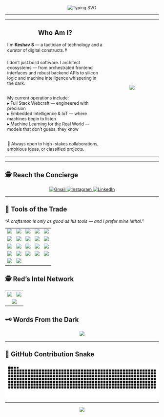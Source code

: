 <!-- Header Typing Animation -->
<div align="center">
<img src="https://readme-typing-svg.herokuapp.com?font=Press+Start+2P&duration=3000&pause=1000&color=F80000&center=true&vCenter=true&width=900&lines=They+call+me+Keshav+S;Concierge+of+Code+%7C+Architect+of+Logic;I+build+Systems+that+Speak%2C+Sense+%26+Solve..." alt="Typing SVG" />
</div>

---

<table>
  <tr>
    <td width="65%">
      <h2 align="center">Who Am I?</h2>
      <p>
        I'm <strong>Keshav S</strong> — a tactician of technology and a curator of digital constructs. 🕴️<br><br>
I don’t just build software. I architect ecosystems — from orchestrated frontend interfaces and robust backend APIs to silicon logic and machine intelligence whispering in the dark.<br><br>

My current operations include:<br>
▸ Full Stack Webcraft — engineered with precision<br>
▸ Embedded Intelligence & IoT — where machines begin to listen<br>
▸ Machine Learning for the Real World — models that don’t guess, they know<br><br>

🤝 Always open to high-stakes collaborations, ambitious ideas, or classified projects.
      </p>
    </td>
    <td align="center">
      <img src="https://drive.google.com/uc?export=view&id=1EM5GajZ9baadIcoPHFDKuWcYUIFkuqhS" width="200px" />
    </td>
  </tr>
</table>

---

## 🕵️ Reach the Concierge

<p align="center">
  <a href="mailto:kodewithkeshav@gmail.com">
    <img src="https://img.shields.io/badge/Encrypted%20Mail-D14836?style=for-the-badge&logo=gmail&logoColor=white" alt="Gmail"/>
  </a>
  <a href="https://instagram.com/_.keshav1023.___">
    <img src="https://img.shields.io/badge/Follow%20the%20Trail-E4405F?style=for-the-badge&logo=instagram&logoColor=white" alt="Instagram"/>
  </a>
  <a href="https://linkedin.com/in/keshav-s-545345266">
    <img src="https://img.shields.io/badge/Professional%20Alias-0077B5?style=for-the-badge&logo=linkedin&logoColor=white" alt="LinkedIn"/>
  </a>
</p>



---

## 🧰 Tools of the Trade  
<em>“A craftsman is only as good as his tools — and I prefer mine lethal.”</em>  
<div align="center">

<table>
  <tr>
    <td><img src="https://img.shields.io/badge/C-252525?style=for-the-badge&logo=c&logoColor=white"/></td>
    <td><img src="https://img.shields.io/badge/C++-252525?style=for-the-badge&logo=c%2B%2B&logoColor=white"/></td>
    <td><img src="https://img.shields.io/badge/Python-111111?style=for-the-badge&logo=python&logoColor=ffdd54"/></td>
    <td><img src="https://img.shields.io/badge/Java-3C3C3C?style=for-the-badge&logo=openjdk&logoColor=white"/></td>
    <td><img src="https://img.shields.io/badge/Dart-1C1C1C?style=for-the-badge&logo=dart&logoColor=white"/></td>
  </tr>
  <tr>
    <td><img src="https://img.shields.io/badge/HTML5-7A0000?style=for-the-badge&logo=html5&logoColor=white"/></td>
    <td><img src="https://img.shields.io/badge/CSS3-003B73?style=for-the-badge&logo=css3&logoColor=white"/></td>
    <td><img src="https://img.shields.io/badge/JavaScript-000000?style=for-the-badge&logo=javascript&logoColor=F7DF1E"/></td>
    <td><img src="https://img.shields.io/badge/React-20232a?style=for-the-badge&logo=react&logoColor=61DAFB"/></td>
    <td><img src="https://img.shields.io/badge/Flutter-0A0A0A?style=for-the-badge&logo=flutter&logoColor=white"/></td>
  </tr>
  <tr>
    <td><img src="https://img.shields.io/badge/Node.js-263C2F?style=for-the-badge&logo=node.js&logoColor=white"/></td>
    <td><img src="https://img.shields.io/badge/Express.js-1B1B1B?style=for-the-badge&logo=express&logoColor=white"/></td>
    <td><img src="https://img.shields.io/badge/MongoDB-143328?style=for-the-badge&logo=mongodb&logoColor=white"/></td>
    <td><img src="https://img.shields.io/badge/MySQL-2E3A59?style=for-the-badge&logo=mysql&logoColor=white"/></td>
    <td><img src="https://img.shields.io/badge/Firebase-362213?style=for-the-badge&logo=firebase&logoColor=FFCA28"/></td>
  </tr>
  <tr>
    <td><img src="https://img.shields.io/badge/TailwindCSS-0A0F0F?style=for-the-badge&logo=tailwind-css&logoColor=38B2AC"/></td>
    <td><img src="https://img.shields.io/badge/Bootstrap-250055?style=for-the-badge&logo=bootstrap&logoColor=white"/></td>
    <td><img src="https://img.shields.io/badge/OpenCV-2E2E2E?style=for-the-badge&logo=opencv&logoColor=white"/></td>
    <td><img src="https://img.shields.io/badge/TensorFlow-300000?style=for-the-badge&logo=TensorFlow&logoColor=FF6F00"/></td>
    <td><img src="https://img.shields.io/badge/Numpy-1A1A1A?style=for-the-badge&logo=numpy&logoColor=white"/></td>
  </tr>
  <tr>
    <td><img src="https://img.shields.io/badge/Pandas-0A0A0A?style=for-the-badge&logo=pandas&logoColor=white"/></td>
    <td><img src="https://img.shields.io/badge/Matplotlib-191919?style=for-the-badge&logo=Matplotlib&logoColor=white"/></td>
  </tr>
</table>

</div>


## 🕵️ Red’s Intel Network

<div align="center">

  <table>
    <tr>
      <td align="center" width="50%">
        <img src="https://github-readme-stats.vercel.app/api?username=kodewithkeshav&show_icons=true&theme=radical&hide_border=false&count_private=true" width="95%" />
      </td>
      <td align="center" width="50%">
        <img src="https://nirzak-streak-stats.vercel.app/?user=kodewithkeshav&theme=radical&hide_border=false" width="95%" />
      </td>
    </tr>
    <tr>
      <td colspan="2" align="center">
        <img src="https://github-readme-activity-graph.vercel.app/graph?username=kodewithkeshav&theme=react-dark&bg_color=0D0D0D&hide_border=true&area=true&custom_title=Red’s%20Intel%20Network&area_color=F80000&color=F80000&line=F80000&point=FFFFFF" width="100%"/>
      </td>
    </tr>
  </table>

</div>

## 🗝️ Words From the Dark

<p align="center">
  <img src="https://quotes-github-readme.vercel.app/api?type=horizontal&theme=dark"/>
</p>

---

## 🐍 GitHub Contribution Snake

  <source media="(prefers-color-scheme: dark)" srcset="https://raw.githubusercontent.com/KodeWithKeshav/KodeWithKeshav/output/github-snake-dark.svg" />
  <source media="(prefers-color-scheme: light)" srcset="https://raw.githubusercontent.com/KodeWithKeshav/KodeWithKeshav/output/github-snake.svg" />
  <img alt="GitHub Snake Animation" src="https://raw.githubusercontent.com/KodeWithKeshav/KodeWithKeshav/output/github-snake.svg" />


---

<p align="center">
  <img src="https://capsule-render.vercel.app/api?type=waving&color=gradient&height=100&section=footer"/>
</p>

